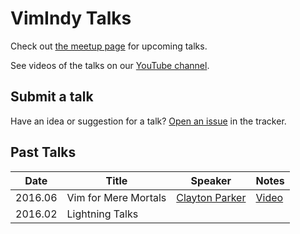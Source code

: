 # VimIndy Talks

Check out [the meetup page][meetup] for upcoming talks.

See videos of the talks on our [YouTube channel][youtube].

## Submit a talk

Have an idea or suggestion for a talk?
[Open an issue][new-issue] in the tracker.

## Past Talks

| Date    | Title                | Speaker                      | Notes                  |
| ---     | ---                  | ---                          | ---                    |
| 2016.06 | Vim for Mere Mortals | [Clayton Parker][@claytron]  | [Video][video-2016.06] |
| 2016.02 | Lightning Talks      |                              |                        |

[//]: # ( Links ------------------------------------------------------ )
[meetup]: https://www.meetup.com/vimindy
[youtube]: https://www.youtube.com/channel/UCMBfbMrrgIj1-J4W1BWMAJQ
[new-issue]: https://github.com/VimIndy/talks/issues/new

[//]: # ( Videos ----------------------------------------------------- )
[video-2016.06]: https://www.youtube.com/channel/UCMBfbMrrgIj1-J4W1BWMAJQ

[//]: # ( Speakers --------------------------------------------------- )
[@claytron]: https://twitter.com/claytron
